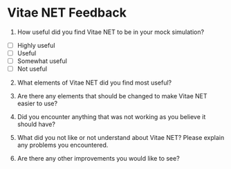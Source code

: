 # Vitae NET Feedback

1) How useful did you find Vitae NET to be in your mock simulation?
  - [ ]	Highly useful
  - [ ]	Useful
  - [ ]	Somewhat useful
  - [ ]	Not useful

2) What elements of Vitae NET did you find most useful?

3) Are there any elements that should be changed to make Vitae NET easier to use?

4) Did you encounter anything that was not working as you believe it should have?

5) What did you not like or not understand about Vitae NET? Please explain any problems you encountered.

6) Are there any other improvements you would like to see?
